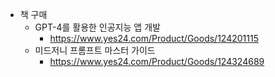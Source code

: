- 책 구매
  - GPT-4를 활용한 인공지능 앱 개발
    + https://www.yes24.com/Product/Goods/124201115
  - 미드저니 프롬프트 마스터 가이드
    + https://www.yes24.com/Product/Goods/124324689

